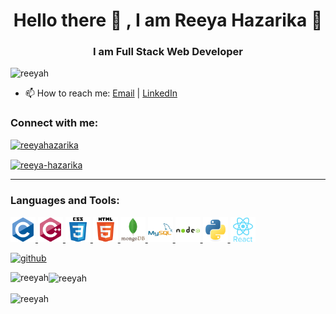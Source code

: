 <h1 align="center">Hello there 👋 , I am Reeya Hazarika 👩</h1>
<h3 align="center">I am Full Stack Web Developer</h3>

<p align="left"> <img src="https://komarev.com/ghpvc/?username=reeyah&label=Views&color=0e75b6&style=flat" alt="reeyah" /> </p>

<!-- 🔭 I’m currently working on  -->

<!-- 🌱 I’m currently learning Machine Learning
<!-- 👯 I’m looking to collaborate on ...
<!-- 🤔 I’m looking for help with ...
<!-- 💬 Ask me about -->

- 📫 How to reach me: <a href="mailto:reeyahazarika@gmail.com">Email</a> | <a href="https://www.linkedin.com/in/reeya-hazarika/">LinkedIn</a>
  <!-- 😄 Pronouns: she/her -->
  <!-- ⚡ Fun fact: ... -->

<h3 align="left">Connect with me:</h3>
<p align="left"> <a href="https://twitter.com/reeyahazarika" target="blank"><img src="https://img.shields.io/twitter/follow/reeyahazarika?logo=twitter&style=for-the-badge" alt="reeyahazarika" /></a> </p>
<p align="left"><a href="https://linkedin.com/in/reeya-hazarika" target="blank"><img align="center" src="https://raw.githubusercontent.com/rahuldkjain/github-profile-readme-generator/master/src/images/icons/Social/linked-in-alt.svg" alt="reeya-hazarika" height="30" width="40" /></a></p>

---

<h3 align="left">Languages and Tools:</h3>
<p align="left"> <a href="https://www.cprogramming.com/" target="_blank" rel="noreferrer"> <img src="https://raw.githubusercontent.com/devicons/devicon/master/icons/c/c-original.svg" alt="c" width="40" height="40"/> </a> <a href="https://www.w3schools.com/cpp/" target="_blank" rel="noreferrer"> <img src="https://raw.githubusercontent.com/devicons/devicon/master/icons/cplusplus/cplusplus-original.svg" alt="cplusplus" width="40" height="40"/> </a> <a href="https://www.w3schools.com/css/" target="_blank" rel="noreferrer"> <img src="https://raw.githubusercontent.com/devicons/devicon/master/icons/css3/css3-original-wordmark.svg" alt="css3" width="40" height="40"/> </a> <a href="https://www.w3.org/html/" target="_blank" rel="noreferrer"> <img src="https://raw.githubusercontent.com/devicons/devicon/master/icons/html5/html5-original-wordmark.svg" alt="html5" width="40" height="40"/> </a> <a href="https://www.mongodb.com/" target="_blank" rel="noreferrer"> <img src="https://raw.githubusercontent.com/devicons/devicon/master/icons/mongodb/mongodb-original-wordmark.svg" alt="mongodb" width="40" height="40"/> </a> <a href="https://www.mysql.com/" target="_blank" rel="noreferrer"> <img src="https://raw.githubusercontent.com/devicons/devicon/master/icons/mysql/mysql-original-wordmark.svg" alt="mysql" width="40" height="40"/> </a> <a href="https://nodejs.org" target="_blank" rel="noreferrer"> <img src="https://raw.githubusercontent.com/devicons/devicon/master/icons/nodejs/nodejs-original-wordmark.svg" alt="nodejs" width="40" height="40"/> </a> <a href="https://www.python.org" target="_blank" rel="noreferrer"> <img src="https://raw.githubusercontent.com/devicons/devicon/master/icons/python/python-original.svg" alt="python" width="40" height="40"/> </a> <a href="https://reactjs.org/" target="_blank" rel="noreferrer"> <img src="https://raw.githubusercontent.com/devicons/devicon/master/icons/react/react-original-wordmark.svg" alt="react" width="40" height="40"/> </a> </p>

[<img src='https://cdn.jsdelivr.net/npm/simple-icons@3.0.1/icons/github.svg' alt='github' height='40'>](https://github.com/reeyah)

<p><img align="left" src="https://github-readme-stats.vercel.app/api/top-langs?username=reeyah&show_icons=true&locale=en&layout=compact" alt="reeyah" /></p>

<p><img align="center" src="https://github-readme-stats.vercel.app/api?username=reeyah&show_icons=true&locale=en" alt="reeyah" /></p>

<p><img align="center" src="https://github-readme-streak-stats.herokuapp.com/?user=reeyah&" alt="reeyah" /></p>
